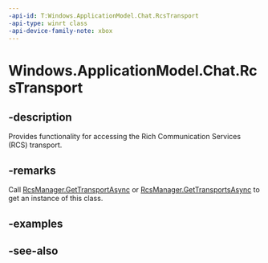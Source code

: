 ```yaml
---
-api-id: T:Windows.ApplicationModel.Chat.RcsTransport
-api-type: winrt class
-api-device-family-note: xbox
---
```


<!-- Class syntax.
public class RcsTransport : Windows.ApplicationModel.Chat.IRcsTransport
-->

# Windows.ApplicationModel.Chat.RcsTransport

## -description
Provides functionality for accessing the Rich Communication Services (RCS) transport.

## -remarks
Call [RcsManager.GetTransportAsync](rcsmanager_gettransportasync.md) or [RcsManager.GetTransportsAsync](rcsmanager_gettransportsasync.md) to get an instance of this class.

## -examples

## -see-also
